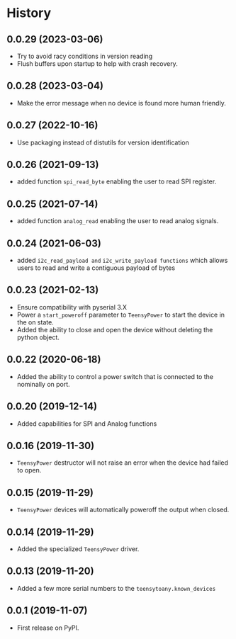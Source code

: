 # History

## 0.0.29 (2023-03-06)

* Try to avoid racy conditions in version reading
* Flush buffers upon startup to help with crash recovery.

## 0.0.28 (2023-03-04)

* Make the error message when no device is found more human friendly.

## 0.0.27 (2022-10-16)

* Use packaging instead of distutils for version identification

## 0.0.26 (2021-09-13)

* added function `spi_read_byte` enabling the user to read SPI register.

## 0.0.25 (2021-07-14)

* added function `analog_read` enabling the user to read analog signals.

## 0.0.24 (2021-06-03)

* added `i2c_read_payload and` `i2c_write_payload functions` which allows users to read and write a contiguous payload of bytes

## 0.0.23 (2021-02-13)

* Ensure compatibility with pyserial 3.X
* Power a ``start_poweroff`` parameter to ``TeensyPower`` to start the device
  in the on state.
* Added the ability to close and open the device without deleting the python
  object.

## 0.0.22 (2020-06-18)

* Added the ability to control a power switch that is connected to the
  nominally on port.

## 0.0.20 (2019-12-14)

* Added capabilities for SPI and Analog functions

## 0.0.16 (2019-11-30)

* `TeensyPower` destructor will not raise an error when the device had failed
   to open.

## 0.0.15 (2019-11-29)

* `TeensyPower` devices will automatically poweroff the output when
  closed.

## 0.0.14 (2019-11-29)

* Added the specialized `TeensyPower` driver.

## 0.0.13 (2019-11-20)

* Added a few more serial numbers to the `teensytoany.known_devices`

## 0.0.1 (2019-11-07)

* First release on PyPI.
